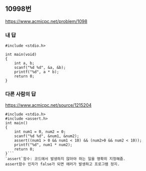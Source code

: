 ## 10998번    
https://www.acmicpc.net/problem/1098

### 내 답  
```  
#include <stdio.h>

int main(void)
{
    int a, b;
    scanf("%d %d", &a, &b);
    printf("%d", a * b);
    return 0;
}
```  

### 다른 사람의 답  
https://www.acmicpc.net/source/1215204  
```
#include <stdio.h>
#include <assert.h>
int main()
{
    int num1 = 0, num2 = 0;
    scanf("%d %d", &num1, &num2);
    assert((num1 > 0 && num1 < 10) && (num2>0 && num2 < 10));
    printf("%d", num1 * num2);
    return 0;
}```  
`assert`함수: 코드에서 발생하지 않아야 하는 일을 명확히 지정해줌.  
assert함수 인자가 false가 되면 에러가 발생하고 프로그램 정지.  
